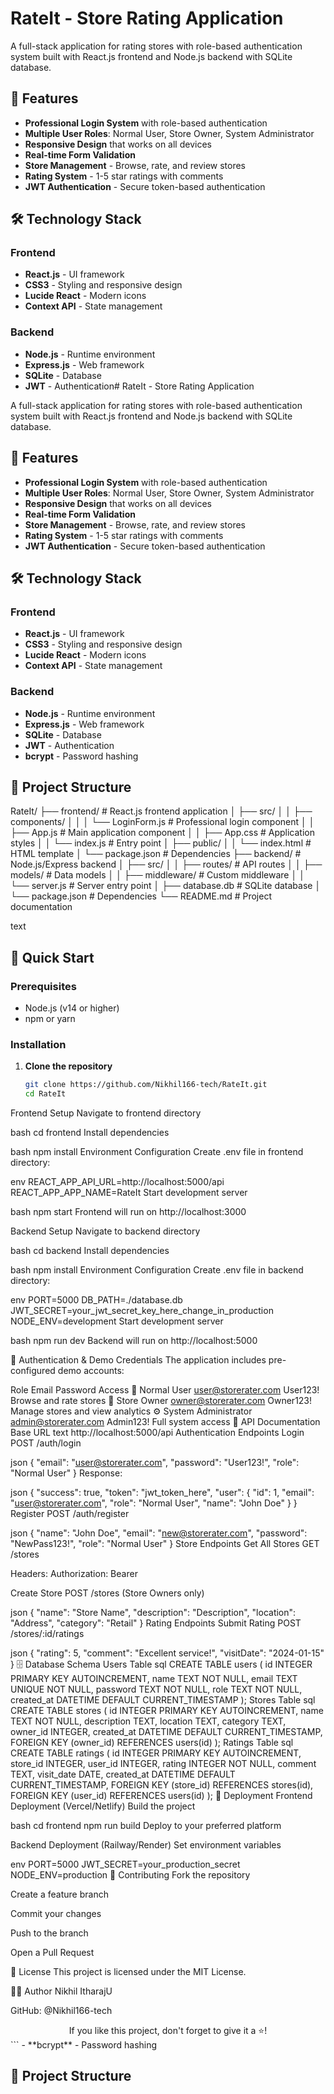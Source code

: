  
 # RateIt - Store Rating Application

A full-stack application for rating stores with role-based authentication system built with React.js frontend and Node.js backend with SQLite database.

## 🚀 Features

- **Professional Login System** with role-based authentication
- **Multiple User Roles**: Normal User, Store Owner, System Administrator
- **Responsive Design** that works on all devices
- **Real-time Form Validation**
- **Store Management** - Browse, rate, and review stores
- **Rating System** - 1-5 star ratings with comments
- **JWT Authentication** - Secure token-based authentication

## 🛠️ Technology Stack

### Frontend
- **React.js** - UI framework
- **CSS3** - Styling and responsive design
- **Lucide React** - Modern icons
- **Context API** - State management

### Backend
- **Node.js** - Runtime environment
- **Express.js** - Web framework
- **SQLite** - Database
- **JWT** - Authentication# RateIt - Store Rating Application

A full-stack application for rating stores with role-based authentication system built with React.js frontend and Node.js backend with SQLite database.

## 🚀 Features

- **Professional Login System** with role-based authentication
- **Multiple User Roles**: Normal User, Store Owner, System Administrator
- **Responsive Design** that works on all devices
- **Real-time Form Validation**
- **Store Management** - Browse, rate, and review stores
- **Rating System** - 1-5 star ratings with comments
- **JWT Authentication** - Secure token-based authentication

## 🛠️ Technology Stack

### Frontend
- **React.js** - UI framework
- **CSS3** - Styling and responsive design
- **Lucide React** - Modern icons
- **Context API** - State management

### Backend
- **Node.js** - Runtime environment
- **Express.js** - Web framework
- **SQLite** - Database
- **JWT** - Authentication
- **bcrypt** - Password hashing

## 📁 Project Structure
RateIt/
├── frontend/ # React.js frontend application
│ ├── src/
│ │ ├── components/
│ │ │ └── LoginForm.js # Professional login component
│ │ ├── App.js # Main application component
│ │ ├── App.css # Application styles
│ │ └── index.js # Entry point
│ ├── public/
│ │ └── index.html # HTML template
│ └── package.json # Dependencies
├── backend/ # Node.js/Express backend
│ ├── src/
│ │ ├── routes/ # API routes
│ │ ├── models/ # Data models
│ │ ├── middleware/ # Custom middleware
│ │ └── server.js # Server entry point
│ ├── database.db # SQLite database
│ └── package.json # Dependencies
└── README.md # Project documentation

text

## 🚀 Quick Start

### Prerequisites
- Node.js (v14 or higher)
- npm or yarn

### Installation

1. **Clone the repository**
   ```bash
   git clone https://github.com/Nikhil166-tech/RateIt.git
   cd RateIt
Frontend Setup
Navigate to frontend directory

bash
cd frontend
Install dependencies

bash
npm install
Environment Configuration
Create .env file in frontend directory:

env
REACT_APP_API_URL=http://localhost:5000/api
REACT_APP_APP_NAME=RateIt
Start development server

bash
npm start
Frontend will run on http://localhost:3000

Backend Setup
Navigate to backend directory

bash
cd backend
Install dependencies

bash
npm install
Environment Configuration
Create .env file in backend directory:

env
PORT=5000
DB_PATH=./database.db
JWT_SECRET=your_jwt_secret_key_here_change_in_production
NODE_ENV=development
Start development server

bash
npm run dev
Backend will run on http://localhost:5000

🔐 Authentication & Demo Credentials
The application includes pre-configured demo accounts:

Role	Email	Password	Access
👤 Normal User	user@storerater.com	User123!	Browse and rate stores
🏪 Store Owner	owner@storerater.com	Owner123!	Manage stores and view analytics
⚙️ System Administrator	admin@storerater.com	Admin123!	Full system access
📡 API Documentation
Base URL
text
http://localhost:5000/api
Authentication Endpoints
Login
POST /auth/login

json
{
  "email": "user@storerater.com",
  "password": "User123!",
  "role": "Normal User"
}
Response:

json
{
  "success": true,
  "token": "jwt_token_here",
  "user": {
    "id": 1,
    "email": "user@storerater.com",
    "role": "Normal User",
    "name": "John Doe"
  }
}
Register
POST /auth/register

json
{
  "name": "John Doe",
  "email": "new@storerater.com",
  "password": "NewPass123!",
  "role": "Normal User"
}
Store Endpoints
Get All Stores
GET /stores

Headers: Authorization: Bearer <token>

Create Store
POST /stores (Store Owners only)

json
{
  "name": "Store Name",
  "description": "Description",
  "location": "Address",
  "category": "Retail"
}
Rating Endpoints
Submit Rating
POST /stores/:id/ratings

json
{
  "rating": 5,
  "comment": "Excellent service!",
  "visitDate": "2024-01-15"
}
🗄️ Database Schema
Users Table
sql
CREATE TABLE users (
    id INTEGER PRIMARY KEY AUTOINCREMENT,
    name TEXT NOT NULL,
    email TEXT UNIQUE NOT NULL,
    password TEXT NOT NULL,
    role TEXT NOT NULL,
    created_at DATETIME DEFAULT CURRENT_TIMESTAMP
);
Stores Table
sql
CREATE TABLE stores (
    id INTEGER PRIMARY KEY AUTOINCREMENT,
    name TEXT NOT NULL,
    description TEXT,
    location TEXT,
    category TEXT,
    owner_id INTEGER,
    created_at DATETIME DEFAULT CURRENT_TIMESTAMP,
    FOREIGN KEY (owner_id) REFERENCES users(id)
);
Ratings Table
sql
CREATE TABLE ratings (
    id INTEGER PRIMARY KEY AUTOINCREMENT,
    store_id INTEGER,
    user_id INTEGER,
    rating INTEGER NOT NULL,
    comment TEXT,
    visit_date DATE,
    created_at DATETIME DEFAULT CURRENT_TIMESTAMP,
    FOREIGN KEY (store_id) REFERENCES stores(id),
    FOREIGN KEY (user_id) REFERENCES users(id)
);
🚀 Deployment
Frontend Deployment (Vercel/Netlify)
Build the project

bash
cd frontend
npm run build
Deploy to your preferred platform

Backend Deployment (Railway/Render)
Set environment variables

env
PORT=5000
JWT_SECRET=your_production_secret
NODE_ENV=production
🤝 Contributing
Fork the repository

Create a feature branch

Commit your changes

Push to the branch

Open a Pull Request

📄 License
This project is licensed under the MIT License.

👨‍💻 Author
Nikhil ItharajU

GitHub: @Nikhil166-tech

<div align="center">
If you like this project, don't forget to give it a ⭐!

</div> ```
- **bcrypt** - Password hashing

## 📁 Project Structure
